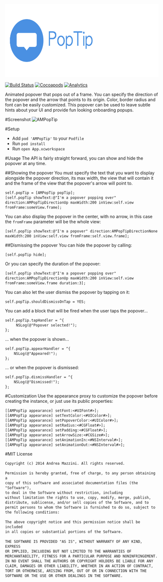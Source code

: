 <p align="center">
  <img width="640" height="240" src="assets/logo.png"/>
</p>

[![Build Status](https://travis-ci.org/andreamazz/AMPopTip.svg)](https://travis-ci.org/andreamazz/AMPopTip)
[![Cocoapods](https://cocoapod-badges.herokuapp.com/v/AMPopTip/badge.svg)](http://cocoapods.org/?q=ampoptip)
[![Analytics](https://ga-beacon.appspot.com/UA-42282237-8/AMPopTip/README)](https://github.com/igrigorik/ga-beacon)


Animated popover that pops out of a frame. You can specify the direction of the popover and the arrow that points to its origin. Color, border radius and font can be easily customized. 
This popover can be used to leave subtle hints about your UI and provide fun looking onboarding popups.


#Screenshot
![AMPopTip](https://raw.githubusercontent.com/andreamazz/AMPopTip/master/assets/screenshot.gif)



#Setup
* Add ```pod 'AMPopTip'``` to your ```Podfile```
* Run ```pod install```
* Run ```open App.xcworkspace```

#Usage
The API is fairly straight forward, you can show and hide the popover at any time.

##Showing the popover
You must specify the text that you want to display alongside the popover direction, its max width, the view that will contain it and the frame of the view that the popover's arrow will point to.
```objc
self.popTip = [AMPopTip popTip];
[self.popTip showText:@"I'm a popover popping over" direction:AMPopTipDirectionUp maxWidth:200 inView:self.view fromFrame:someView.frame];
```
You can also display the popover in the center, with no arrow, in this case the `fromFrame` parameter will be the whole view:
```objc
[self.popTip showText:@"I'm a popover" direction:AMPopTipDirectionNone maxWidth:200 inView:self.view fromFrame:self.view.frame];
```

##Dismissing the popover
You can hide the popover by calling:
```objc
[self.popTip hide];
```
Or you can specify the duration of the popover:
```objc
[self.popTip showText:@"I'm a popover popping over" direction:AMPopTipDirectionUp maxWidth:200 inView:self.view fromFrame:someView.frame duration:3];
```
You can also let the user dismiss the popover by tapping on it:
```objc
self.popTip.shouldDismissOnTap = YES;
```
You can add a block that will be fired when the user taps the popover...
```objc
self.popTip.tapHandler = ^{
     NSLog(@"Popover selected!");
};
```
... when the popover is shown...
```objc
self.popTip.appearHandler = ^{
    NSLog(@"Appeared!");
};
```

... or when the popover is dismissed:
```objc
self.popTip.dismissHandler = ^{
    NSLog(@"Dismissed!");
};
```

#Customization
Use the appearance proxy to customize the popover before creating the instance, or just use its public properties:
```objc
[[AMPopTip appearance] setFont:<#UIFont#>];
[[AMPopTip appearance] setTextColor:<#UIColor#>];
[[AMPopTip appearance] setPopoverColor:<#UIColor#>];
[[AMPopTip appearance] setRadius:<#CGFloat#>];
[[AMPopTip appearance] setPadding:<#CGFloat#>];
[[AMPopTip appearance] setArrowSize:<#CGSize#>];
[[AMPopTip appearance] setAnimationIn:<#NSInterval#>];
[[AMPopTip appearance] setAnimationOut:<#NSInterval#>];
```

#MIT License

	Copyright (c) 2014 Andrea Mazzini. All rights reserved.

	Permission is hereby granted, free of charge, to any person obtaining a
	copy of this software and associated documentation files (the "Software"),
	to deal in the Software without restriction, including
	without limitation the rights to use, copy, modify, merge, publish,
	distribute, sublicense, and/or sell copies of the Software, and to
	permit persons to whom the Software is furnished to do so, subject to
	the following conditions:

	The above copyright notice and this permission notice shall be included
	in all copies or substantial portions of the Software.

	THE SOFTWARE IS PROVIDED "AS IS", WITHOUT WARRANTY OF ANY KIND, EXPRESS
	OR IMPLIED, INCLUDING BUT NOT LIMITED TO THE WARRANTIES OF
	MERCHANTABILITY, FITNESS FOR A PARTICULAR PURPOSE AND NONINFRINGEMENT.
	IN NO EVENT SHALL THE AUTHORS OR COPYRIGHT HOLDERS BE LIABLE FOR ANY
	CLAIM, DAMAGES OR OTHER LIABILITY, WHETHER IN AN ACTION OF CONTRACT,
	TORT OR OTHERWISE, ARISING FROM, OUT OF OR IN CONNECTION WITH THE
	SOFTWARE OR THE USE OR OTHER DEALINGS IN THE SOFTWARE.
	
